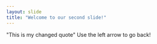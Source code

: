 ```yaml
---
layout: slide
title: "Welcome to our second slide!"
---
```

"This is my changed quote"
Use the left arrow to go back!
